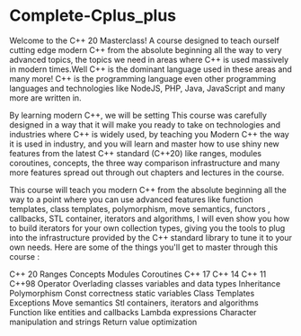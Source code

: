 # Complete-Cplus_plus

Welcome to the C++ 20 Masterclass! A course designed to teach ourself cutting edge modern C++ from the absolute beginning all the way to very advanced topics, the topics we need in areas where C++ is used massively in modern times.Well C++ is the dominant language used in these areas and many more! C++ is the programming language even other programming languages and technologies like NodeJS, PHP, Java, JavaScript and many more are written in.

By learning modern C++, we will be setting This course was carefully designed in a way  that it  will make you ready to take on technologies  and industries where C++ is widely used, by teaching you Modern C++ the way it is used in industry, and you will learn and master how to use shiny new features from the latest C++ standard (C++20) like ranges, modules coroutines, concepts, the three way comparison infrastructure and many more features spread out through out chapters and lectures in the course.

This course will teach you modern C++ from the absolute beginning all the way to a point where you can use advanced features like function templates, class templates, polymorphism, move semantics, functors , callbacks, STL container, iterators and algorithms, I will even show you how to build iterators for your own collection types, giving you the tools to  plug into the infrastructure provided by the C++ standard library to tune it to your own needs. Here are some of the things you'll get to master through this course : 

C++ 20
Ranges
Concepts
Modules
Coroutines
C++ 17
C++ 14
C++ 11
C++98
Operator Overlading
classes
variables and data types
Inheritance
Polymorphism
Const correctness
static variables
Class Templates
Exceptions
Move semantics
Stl containers, iterators and algorithms
Function like entities and callbacks
Lambda expressions
Character manipulation and strings
Return value optimization
